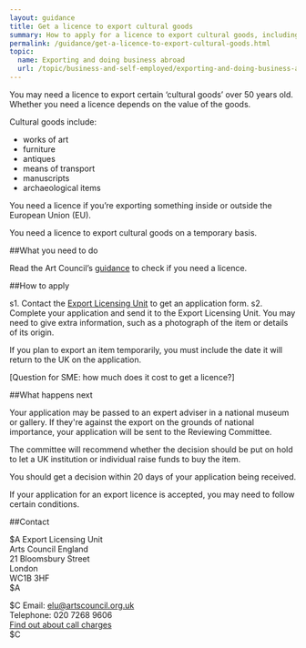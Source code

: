 ```yaml
---
layout: guidance
title: Get a licence to export cultural goods
summary: How to apply for a licence to export cultural goods, including antiques, furniture and archeological items.
permalink: /guidance/get-a-licence-to-export-cultural-goods.html
topic:
  name: Exporting and doing business abroad
  url: /topic/business-and-self-employed/exporting-and-doing-business-abroad.html
---
```

  
You may need a licence to export certain ‘cultural goods’ over 50 years old. Whether you need a licence depends on the value of the goods.

Cultural goods include:

- works of art
- furniture
- antiques
- means of transport
- manuscripts
- archaeological items

You need a licence if you’re exporting something inside or outside the European Union (EU). 

You need a licence to export cultural goods on a temporary basis.


##What you need to do

Read the Art Council’s [guidance](http://www.artscouncil.org.uk/what-we-do/supporting-museums/cultural-property/export-controls/export-licensing/) to check if you need a licence. 

##How to apply

s1. Contact the [Export Licensing Unit](/guidance/get-a-licence-to-export-cultural-goods.html#contact) to get an application form.
s2. Complete your application and send it to the Export Licensing Unit. You may need to give extra information, such as a photograph of the item or details of its origin. 

If you plan to export an item temporarily, you must include the date it will return to the UK on the application.

[Question for SME: how much does it cost to get a licence?]

##What happens next

Your application may be passed to an expert adviser in a national museum or gallery. If they're against the export on the grounds of national importance, your application will be sent to the Reviewing Committee.

The committee will recommend whether the decision should be put on hold to let a UK institution or individual raise funds to buy the item.

You should get a decision within 20 days of your application being received.

If your application for an export licence is accepted, you may need to follow certain conditions.

##Contact

$A
Export Licensing Unit    
Arts Council England    
21 Bloomsbury Street    
London   
WC1B 3HF   
$A

$C
Email: <elu@artscouncil.org.uk>   
Telephone: 020 7268 9606    
[Find out about call charges](/call-charges)   
$C

